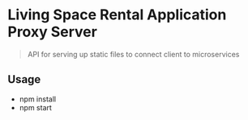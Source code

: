 # Living Space Rental Application Proxy Server

> API for serving up static files to connect client to microservices

## Usage

* npm install
* npm start
